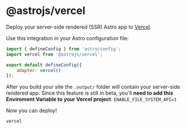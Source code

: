 # @astrojs/vercel

Deploy your server-side rendered (SSR) Astro app to [Vercel](https://www.vercel.com/).

Use this integration in your Astro configuration file:

```js
import { defineConfig } from 'astro/config';
import vercel from '@astrojs/vercel';

export default defineConfig({
	adapter: vercel()
});
```

After you build your site the `.output/` folder will contain your server-side rendered app. Since this feature is still in beta, you'll **need to add this Enviroment Variable to your Vercel project**: `ENABLE_FILE_SYSTEM_API=1`

Now you can deploy!

```shell
vercel
```

